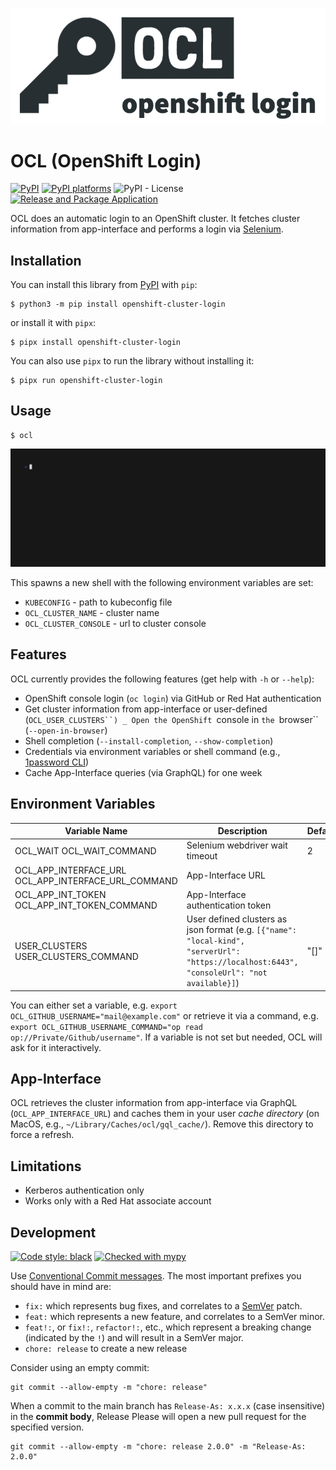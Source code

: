 ![logo](images/logo-white-bg.png)
# OCL (OpenShift Login)

[![PyPI](https://img.shields.io/pypi/v/openshift-cluster-login)][pypi-link]
[![PyPI platforms][pypi-platforms]][pypi-link]
![PyPI - License](https://img.shields.io/pypi/l/openshift-cluster-login)
[![Release and Package Application](https://github.com/chassing/ocl/actions/workflows/release.yaml/badge.svg)](https://github.com/chassing/ocl/actions/workflows/release.yaml)

OCL does an automatic login to an OpenShift cluster. It fetches cluster information from app-interface and performs a login via [Selenium](https://selenium-python.readthedocs.io).

## Installation

You can install this library from [PyPI][pypi-link] with `pip`:


```shell
$ python3 -m pip install openshift-cluster-login
```

or install it with `pipx`:
```shell
$ pipx install openshift-cluster-login
```

You can also use `pipx` to run the library without installing it:

```shell
$ pipx run openshift-cluster-login
```

## Usage

```shell
$ ocl
```

<img src="demo/quickstart.gif"/>

This spawns a new shell with the following environment variables are set:

* `KUBECONFIG` - path to kubeconfig file
* `OCL_CLUSTER_NAME` - cluster name
* `OCL_CLUSTER_CONSOLE` - url to cluster console

## Features

OCL currently provides the following features (get help with `-h` or `--help`):

- OpenShift console login (`oc login`) via GitHub or Red Hat authentication
- Get cluster information from app-interface or user-defined (`OCL_USER_CLUSTERS``)
_ Open the OpenShift `console in `the `browser`` (`--open-in-browser`)
- Shell completion (`--install-completion`, `--show-completion`)
- Credentials via environment variables or shell command (e.g., [1password CLI](https://developer.1password.com/docs/cli/))
- Cache App-Interface queries (via GraphQL) for one week


## Environment Variables

| Variable Name                                       | Description                                                                                                                                 | Default |
| --------------------------------------------------- | ------------------------------------------------------------------------------------------------------------------------------------------- | ------- |
| OCL_WAIT OCL_WAIT_COMMAND                           | Selenium webdriver wait timeout                                                                                                             | 2       |
| OCL_APP_INTERFACE_URL OCL_APP_INTERFACE_URL_COMMAND | App-Interface URL                                                                                                                           |         |
| OCL_APP_INT_TOKEN OCL_APP_INT_TOKEN_COMMAND         | App-Interface authentication token                                                                                                          |         |
| USER_CLUSTERS USER_CLUSTERS_COMMAND                 | User defined clusters as json format (e.g. `[{"name": "local-kind", "serverUrl": "https://localhost:6443", "consoleUrl": "not available}]`) | "[]"    |

You can either set a variable, e.g. `export OCL_GITHUB_USERNAME="mail@example.com"` or retrieve it via a command, e.g. `export OCL_GITHUB_USERNAME_COMMAND="op read op://Private/Github/username"`.
If a variable is not set but needed, OCL will ask for it interactively.

## App-Interface

OCL retrieves the cluster information from app-interface via GraphQL (`OCL_APP_INTERFACE_URL`) and caches them
in your user *cache directory* (on MacOS, e.g., `~/Library/Caches/ocl/gql_cache/`).
Remove this directory to force a refresh.

## Limitations

* Kerberos authentication only
* Works only with a Red Hat associate account

## Development

[![Code style: black](https://img.shields.io/badge/code%20style-black-000000.svg)](https://github.com/psf/black)
[![Checked with mypy](http://www.mypy-lang.org/static/mypy_badge.svg)](http://mypy-lang.org/)


Use [Conventional Commit messages](https://www.conventionalcommits.org).
The most important prefixes you should have in mind are:

* `fix:` which represents bug fixes, and correlates to a [SemVer](https://semver.org/)
  patch.
* `feat:` which represents a new feature, and correlates to a SemVer minor.
* `feat!:`,  or `fix!:`, `refactor!:`, etc., which represent a breaking change
  (indicated by the `!`) and will result in a SemVer major.
* `chore: release` to create a new release

Consider using an empty commit:

```
git commit --allow-empty -m "chore: release"
```

When a commit to the main branch has `Release-As: x.x.x` (case insensitive) in the **commit body**, Release Please will open a new pull request for the specified version.
```
git commit --allow-empty -m "chore: release 2.0.0" -m "Release-As: 2.0.0"
```


[github-discussions-badge]: https://img.shields.io/static/v1?label=Discussions&message=Ask&color=blue&logo=github
[github-discussions-link]:  https://github.com/chassing/ocl/discussions
[pypi-link]:                https://pypi.org/project/openshift-cluster-login/
[pypi-platforms]:           https://img.shields.io/pypi/pyversions/openshift-cluster-login
[pypi-version]:             https://badge.fury.io/py/openshift-cluster-login.svg
